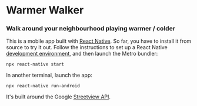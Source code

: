 # Warmer Walker
### Walk around your neighbourhood playing warmer / colder

This is a mobile app built with [React Native]. So far, you have to install it from source to try it out. Follow the instructions to set up a React Native [development environment], and then launch the Metro bundler:

    npx react-native start

In another terminal, launch the app:

    npx react-native run-android

It's built around the Google [Streetview API].

[React Native]: https://reactnative.dev/
[development environment]: https://reactnative.dev/docs/environment-setup
[Streetview API]: https://developers.google.com/maps/documentation/streetview/metadata
